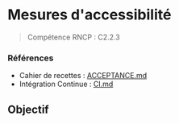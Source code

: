 # Mesures d'accessibilité

> Compétence RNCP : C2.2.3

### Références

- Cahier de recettes : [ACCEPTANCE.md](ACCEPTANCE.md)
- Intégration Continue : [CI.md](CI.md)

## Objectif

